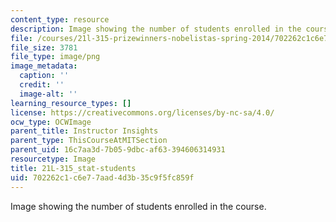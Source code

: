 ```yaml
---
content_type: resource
description: Image showing the number of students enrolled in the course.
file: /courses/21l-315-prizewinners-nobelistas-spring-2014/702262c1c6e77aad4d3b35c9f5fc859f_21L-315_stat-students.png
file_size: 3781
file_type: image/png
image_metadata:
  caption: ''
  credit: ''
  image-alt: ''
learning_resource_types: []
license: https://creativecommons.org/licenses/by-nc-sa/4.0/
ocw_type: OCWImage
parent_title: Instructor Insights
parent_type: ThisCourseAtMITSection
parent_uid: 16c7aa3d-7b05-9dbc-af63-394606314931
resourcetype: Image
title: 21L-315_stat-students
uid: 702262c1-c6e7-7aad-4d3b-35c9f5fc859f
---
```

Image showing the number of students enrolled in the course.